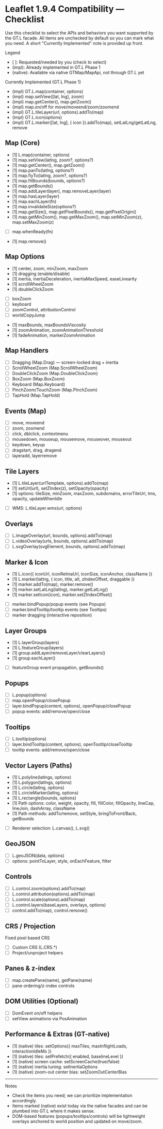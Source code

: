 # Leaflet 1.9.4 Compatibility — Checklist

Use this checklist to select the APIs and behaviors you want supported by the GT.L facade. All items are unchecked by default so you can mark what you need. A short "Currently Implemented" note is provided up front.

Legend
- [ ]: Requested/needed by you (check to select)
- (impl): Already implemented in GT.L Phase 1
- (native): Available via native GTMap/MapApi, not through GT.L yet

Currently Implemented (GT.L Phase 1)
- (impl) GT.L.map(container, options)
- (impl) map.setView([lat, lng], zoom)
- (impl) map.getCenter(), map.getZoom()
- (impl) map.on/off for move/moveend/zoom/zoomend
- (impl) GT.L.tileLayer(url, options).addTo(map)
- (impl) GT.L.icon(options)
- (impl) GT.L.marker([lat, lng], { icon }).addTo(map), setLatLng/getLatLng, remove

## Map (Core)
- [1] L.map(container, options)
- [1] map.setView(latlng, zoom?, options?)
- [1] map.getCenter(), map.getZoom()
- [1] map.panTo(latlng, options?)
- [1] map.flyTo(latlng, zoom?, options?)
- [1] map.fitBounds(bounds, options?)
- [1] map.getBounds()
- [1] map.addLayer(layer), map.removeLayer(layer)
- [1] map.hasLayer(layer)
- [1] map.eachLayer(fn)
- [1] map.invalidateSize(options?)
- [1] map.getSize(), map.getPixelBounds(), map.getPixelOrigin()
- [1] map.getMinZoom(), map.getMaxZoom(), map.setMinZoom(z), map.setMaxZoom(z)
- [ ] map.whenReady(fn)
- [1] map.remove()

## Map Options
- [1] center, zoom, minZoom, maxZoom
- [1] dragging (enable/disable)
- [1] inertia, inertiaDeceleration, inertiaMaxSpeed, easeLinearity
- [1] scrollWheelZoom
- [1] doubleClickZoom
- [ ] boxZoom
- [ ] keyboard
- [ ] zoomControl, attributionControl
- [ ] worldCopyJump
- [1] maxBounds, maxBoundsViscosity
- [1] zoomAnimation, zoomAnimationThreshold
- [1] fadeAnimation, markerZoomAnimation

## Map Handlers
- [ ] Dragging (Map.Drag) — screen-locked drag + inertia
- [ ] ScrollWheelZoom (Map.ScrollWheelZoom)
- [ ] DoubleClickZoom (Map.DoubleClickZoom)
- [ ] BoxZoom (Map.BoxZoom)
- [ ] Keyboard (Map.Keyboard)
- [ ] PinchZoom/TouchZoom (Map.PinchZoom)
- [ ] TapHold (Map.TapHold)

## Events (Map)
- [ ] move, moveend
- [ ] zoom, zoomend
- [ ] click, dblclick, contextmenu
- [ ] mousedown, mouseup, mousemove, mouseover, mouseout
- [ ] keydown, keyup
- [ ] dragstart, drag, dragend
- [ ] layeradd, layerremove

## Tile Layers
- [1] L.tileLayer(urlTemplate, options).addTo(map)
- [1] setUrl(url), setZIndex(z), setOpacity(opacity)
- [1] options: tileSize, minZoom, maxZoom, subdomains, errorTileUrl, tms, opacity, updateWhenIdle
- [ ] WMS: L.tileLayer.wms(url, options)

## Overlays
- [ ] L.imageOverlay(url, bounds, options).addTo(map)
- [ ] L.videoOverlay(urls, bounds, options).addTo(map)
- [ ] L.svgOverlay(svgElement, bounds, options).addTo(map)

## Marker & Icon
- [1] L.icon({ iconUrl, iconRetinaUrl, iconSize, iconAnchor, className })
- [1] L.marker(latlng, { icon, title, alt, zIndexOffset, draggable })
- [1] marker.addTo(map), marker.remove()
- [1] marker.setLatLng(latlng), marker.getLatLng()
- [1] marker.setIcon(icon), marker.setZIndexOffset()
- [ ] marker.bindPopup/popup events (see Popups)
- [ ] marker.bindTooltip/tooltip events (see Tooltips)
- [ ] marker dragging (interactive reposition)

## Layer Groups
- [1] L.layerGroup(layers)
- [1] L.featureGroup(layers)
- [1] group.addLayer/removeLayer/clearLayers()
- [1] group.eachLayer()
- [ ] featureGroup event propagation, getBounds()

## Popups
- [ ] L.popup(options)
- [ ] map.openPopup/closePopup
- [ ] layer.bindPopup(content, options), openPopup/closePopup
- [ ] popup events: add/remove/open/close

## Tooltips
- [ ] L.tooltip(options)
- [ ] layer.bindTooltip(content, options), openTooltip/closeTooltip
- [ ] tooltip events: add/remove/open/close

## Vector Layers (Paths)
- [1] L.polyline(latlngs, options)
- [1] L.polygon(latlngs, options)
- [1] L.circle(latlng, options)
- [1] L.circleMarker(latlng, options)
- [1] L.rectangle(bounds, options)
- [1] Path options: color, weight, opacity, fill, fillColor, fillOpacity, lineCap, lineJoin, dashArray, className
- [1] Path methods: addTo/remove, setStyle, bringToFront/Back, getBounds
- [ ] Renderer selection: L.canvas(), L.svg()

## GeoJSON
- [ ] L.geoJSON(data, options)
- [ ] options: pointToLayer, style, onEachFeature, filter

## Controls
- [ ] L.control.zoom(options).addTo(map)
- [ ] L.control.attribution(options).addTo(map)
- [ ] L.control.scale(options).addTo(map)
- [ ] L.control.layers(baseLayers, overlays, options)
- [ ] control.addTo(map), control.remove()

## CRS / Projection
Fixed pixel based CRS
- [ ] Custom CRS (L.CRS.*)
- [ ] Project/unproject helpers

## Panes & z-index
- [ ] map.createPane(name), getPane(name)
- [ ] pane ordering/z-index controls

## DOM Utilities (Optional)
- [ ] DomEvent on/off helpers
- [ ] setView animations via PosAnimation

## Performance & Extras (GT-native)
- [1] (native) tiles: setOptions({ maxTiles, maxInflightLoads, interactionIdleMs })
- [1] (native) tiles: setPrefetch({ enabled, baselineLevel })
- [1] (native) screen cache: setScreenCache(true/false)
- [1] (native) inertia tuning: setInertiaOptions
- [1] (native) zoom-out center bias: setZoomOutCenterBias

---

Notes
- Check the items you need; we can prioritize implementation accordingly.
- Items marked (native) exist today via the native facades and can be plumbed into GT.L where it makes sense.
- DOM-based features (popups/tooltips/controls) will be lightweight overlays anchored to world position and updated on move/zoom.
